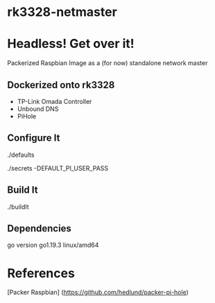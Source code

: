 # rk3328-netmaster

# Headless!  Get over it!

Packerized Raspbian Image as a (for now) standalone network master


## Dockerized onto rk3328
- TP-Link Omada Controller
- Unbound DNS
- PiHole

## Configure It
./defaults

./secrets
-DEFAULT_PI_USER_PASS

## Build It
./buildIt

## Dependencies
go version go1.19.3 linux/amd64

# References
[Packer Raspbian] (https://github.com/hedlund/packer-pi-hole)
